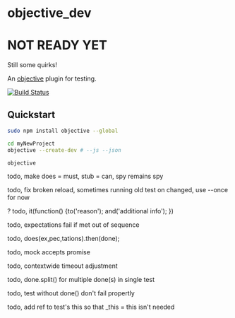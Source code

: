 # objective_dev

# NOT READY YET

Still some quirks! <br>

An [objective](https://github.com/nomilous/objective) plugin for testing.

[![Build Status](https://travis-ci.org/nomilous/objective_dev.svg)](https://travis-ci.org/nomilous/objective_dev)

## Quickstart

```bash
sudo npm install objective --global
```

```bash
cd myNewProject
objective --create-dev # --js --json

objective
```

todo, make does = must, stub = can, spy remains spy

todo, fix broken reload, sometimes running old test on changed, use --once for now 

? todo, it(function() {to('reason'); and('additional info'); })

todo, expectations fail if met out of sequence

todo, does(ex,pec,tations).then(done);

todo, mock accepts promise

todo, contextwide timeout adjustment

todo, done.split() for multiple done(s) in single test

todo, test without done() don't fail propertly

todo, add ref to test's this so that _this = this isn't needed
